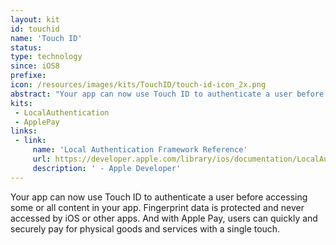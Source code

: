 ```yaml
---
layout: kit
id: touchid
name: 'Touch ID'
status: 
type: technology
since: iOS8
prefixe:
icon: /resources/images/kits/TouchID/touch-id-icon_2x.png
abstract: "Your app can now use Touch ID to authenticate a user before accessing some or all content in your app."
kits:
 - LocalAuthentication
 - ApplePay
links:
 - link:
     name: 'Local Authentication Framework Reference'
     url: https://developer.apple.com/library/ios/documentation/LocalAuthentication/Reference/LocalAuthentication_Framework/
     description: ' - Apple Developer'
---
```


Your app can now use Touch ID to authenticate a user before accessing some or all content in your app. Fingerprint data is protected and never accessed by iOS or other apps. And with Apple Pay, users can quickly and securely pay for physical goods and services with a single touch.
